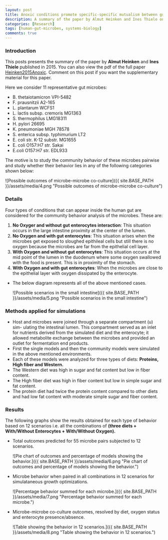 ```yaml
---
layout: post
title: Anoxic conditions promote specific-specific mutualism between gut microbes in silico.
description: A summary of the paper by Almut Heinken and Ines Thiele on community interaction of human-gut microbes with gut enterocytes based on different diets. This article covers the results comprising of all the possible community interactions of the eleven gut microbes based on different diets and interaction with the gut enterocytes.
categories: [Research]
tags: [human-gut-microbes, systems-biology]
comments: true
---
```

### Introduction

This posts presents the summary of the paper by **Almut Heinken** and **Ines Thiele** published in 2015. You can also view the pdf of the  full paper [Heinken2015Anoxic](https://www.dropbox.com/s/ok0074yv5qmomkq/Heinken2015Anoxic.pdf?dl=0). Comment on this post if you want the supplementary material for this paper.

Here we consider 11 representative gut microbes:

- B. thetaiotamicron VPI-5482
- F. prausnitzii A2-165
- L. plantarum WCFS1
- L. lactis subsp. cremoris MG1363
- S. thermophilus LMG18311
- H. pylori 26695
- K. pneumoniae MGH 78578
- S. enterica subsp. typhimurium LT2
- E. coli str. K-12 substr. MG1655
- E. coli O157:H7 str. Sakai
- E.coli O157:H7 str. EDL933

The motive is to study the community behavior of these microbes pairwise and study whether their behavior lies in any of the following categories shown below:

![Possible outcomes of microbe-microbe co-culture]({{ site.BASE_PATH }}/assets/media/4.png  "Possible outcomes of microbe-microbe co-culture")

### Details
Four types of conditions that can appear inside the human gut are considered for the community behavior analysis of the microbes. These are:

1. **No Oxyger and without gut enterocytes interaction**: This situation occurs in the large intestine proximity at the center of the lumen. 
2. **No Oxygen and with gut enterocytes**: This situation arises when the microbes get exposed to sloughed epithileal cells but still there is no oxygen because the microbes are far from the epithelial cell layer. 
3. **With Oxygen and without gut enterocytes**: This situation occurs at the mid point of the lumen in the duodenum where some oxygen swallowed with the food is present. This is in proximity of the stomach.
4. **With Oxygen and with gut enterocytes**: When the microbes are close to the epithelial layer with oxygen dissipated by the enterocyte. 

- The below diagram represents all of the above mentioned cases.

  ![Possible scenarios in the small intestine]({{ site.BASE_PATH }}/assets/media/5.png  "Possible scenarios in the small intestine")

### Methods applied for simulations

- Host and microbes were joined through a separate compartment (u) sim-
ulating the intestinal lumen. This compartment served as an inlet for
nutrients derived from the simulated diet and the enterocyte; it allowed
metabolite exchange between the microbes and provided an outlet for
fermentation end products. 
- First the single models and then the community models were simulated in the above mentioned environments.
- Each of these models were analyzed for three types of diets: **Proteins, High fiber and Western.**
- The Western diet was high in sugar and fat content but low in fiber content.
- The High fiber diet was high in fiber content but low in simple sugar and fat content.
- The protein diet had twice the protein content compared to other diets and had low fat content with moderate simple sugar and fiber content.

### Results
The following graphs show the results obtained for each type of behavior based on 12 scenarios i.e. all the combinations of **(three diets + With/Without Enterocytes + With/Without Oxygen).**

- Total outcomes predicted for 55 microbe pairs subjected to 12 scenarios.

  ![Pie chart of outcomes and percentage of models showing the behavior.]({{ site.BASE_PATH }}/assets/media/6.png  "Pie chart of outcomes and percentage of models showing the behavior.")

- Microbe behavior when paired in all combinations in 12 scenarios for simulataneous growth optimizations.

  ![Percentage behavior summed for each microbe.]({{ site.BASE_PATH }}/assets/media/7.png  "Percentage behavior summed for each microbe.")

- Microbe-microbe co-culture outcomes, resolved by diet, oxygen status and enterocyte presence/absence.

  ![Table showing the behavior in 12 scenarios.]({{ site.BASE_PATH }}/assets/media/8.png  "Table showing the behavior in 12 scenarios.")











